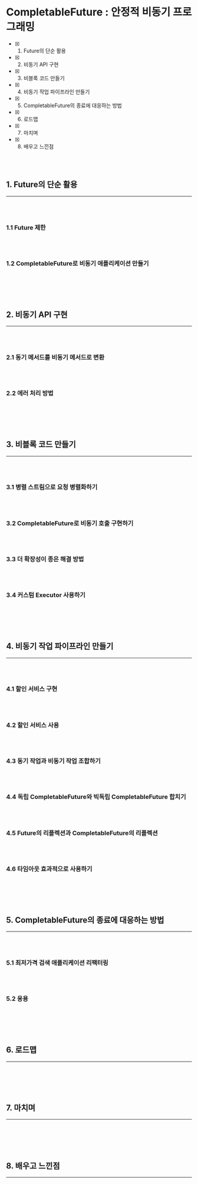 # CompletableFuture : 안정적 비동기 프로그래밍

- [x] 1. Future의 단순 활용
- [x] 2. 비동기 API 구현
- [x] 3. 비블록 코드 만들기
- [x] 4. 비동기 작업 파이프라인 만들기
- [x] 5. CompletableFuture의 종료에 대응하는 방법
- [x] 6. 로드맵
- [x] 7. 마치며
- [x] 8. 배우고 느낀점

<br><br>


## 1. Future의 단순 활용

---

<br>

<br>

### 1.1 Future 제한

<br>

<br>

### 1.2 CompletableFuture로 비동기 애플리케이션 만들기

<br>

<br><br>

## 2. 비동기 API 구현

---

<br>

<br>

### 2.1 동기 메서드를 비동기 메서드로 변환

<br>

<br>

### 2.2 에러 처리 방법

<br>

<br><br>

## 3. 비블록 코드 만들기

---

<br>

<br>

### 3.1 병렬 스트림으로 요청 병렬화하기

<br>

<br>

### 3.2 CompletableFuture로 비동기 호출 구현하기

<br>

<br>

### 3.3 더 확장성이 종은 해결 방법

<br>

<br>

### 3.4 커스텀 Executor 사용하기

<br>

<br><br>

## 4. 비동기 작업 파이프라인 만들기

---

<br>

<br>

### 4.1 할인 서비스 구현

<br>

<br>

### 4.2 할인 서비스 사용

<br>

<br>

### 4.3 동기 작업과 비동기 작업 조합하기

<br>

<br>

### 4.4 독립 CompletableFuture와 빅독립 CompletableFuture 합치기

<br>

<br>

### 4.5 Future의 리플렉션과 CompletableFuture의 리플렉션

<br>

<br>

### 4.6 타임아웃 효과적으로 사용하기

<br>

<br><br>

## 5. CompletableFuture의 종료에 대응하는 방법

---

<br>

<br>

### 5.1 최저가격 검색 애플리케이션 리팩터링

<br>

<br>

### 5.2 응용

<br>

<br><br>

## 6. 로드맵

---

<br>

<br><br>


## 7. 마치며

---

<br>

<br><br>

## 8. 배우고 느낀점

---

<br>


<br><br>